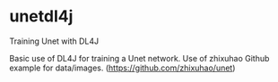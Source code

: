 # unetdl4j
Training Unet with DL4J

Basic use of DL4J for training a Unet network.
Use of zhixuhao Github example for data/images.
(https://github.com/zhixuhao/unet)
